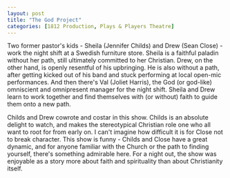 ```yaml
---
layout: post
title: "The God Project"
categories: [1812 Production, Plays & Players Theatre]
---
```

Two former pastor's kids - Sheila (Jennifer Childs) and Drew (Sean Close) - work the night shift at a Swedish furniture store. Sheila is a faithful paladin without her path, still ultimately committed to her Christian. Drew, on the other hand, is openly resentful of his upbringing. He is also without a path, after getting kicked out of his band and stuck performing at local open-mic performances. And then there's Val (Joliet Harris), the God (or god-like) omniscient and omnipresent manager for the night shift. Sheila and Drew learn to work together and find themselves with (or without) faith to guide them onto a new path.

Childs and Drew cowrote and costar in this show. Childs is an absolute delight to watch, and makes the stereotypical Christian role one who all want to root for from early on. I can't imagine how difficult it is for Close not to break character. This show is funny - Childs and Close have a great dynamic, and for anyone familiar with the Church or the path to finding yourself, there's something admirable here. For a night out, the show was enjoyable as a story more about faith and spirituality than about Christianity itself.  
